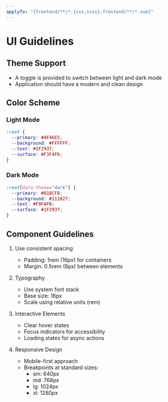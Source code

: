 ```yaml
---
applyTo: "{frontend/**/*.{css,scss},frontend/**/*.vue}"
---
```


# UI Guidelines

## Theme Support

- A toggle is provided to switch between light and dark mode
- Application should have a modern and clean design

## Color Scheme

### Light Mode
```css
:root {
  --primary: #4F46E5;
  --background: #FFFFFF;
  --text: #1F2937;
  --surface: #F3F4F6;
}
```

### Dark Mode
```css
:root[data-theme="dark"] {
  --primary: #818CF8;
  --background: #111827;
  --text: #F9FAFB;
  --surface: #1F2937;
}
```

## Component Guidelines

1. Use consistent spacing
   - Padding: 1rem (16px) for containers
   - Margin: 0.5rem (8px) between elements

2. Typography
   - Use system font stack
   - Base size: 16px
   - Scale using relative units (rem)

3. Interactive Elements
   - Clear hover states
   - Focus indicators for accessibility
   - Loading states for async actions

4. Responsive Design
   - Mobile-first approach
   - Breakpoints at standard sizes:
     - sm: 640px
     - md: 768px
     - lg: 1024px
     - xl: 1280px
